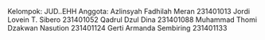 Kelompok: JUD..EHH
Anggota:
Azlinsyah Fadhilah Meran	231401013
Jordi Lovein T. Sibero	231401052
Qadrul Dzul Dina	231401088
Muhammad Thomi Dzakwan Nasution 231401124
Gerti Armanda Sembiring 	231401133